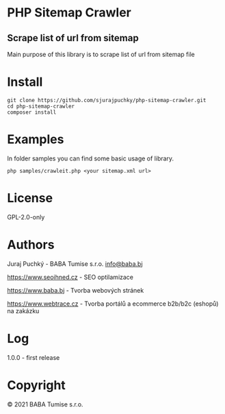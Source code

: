 # PHP Sitemap Crawler
## Scrape list of url from sitemap
Main purpose of this library is to scrape list of url from sitemap file

# Install

```
git clone https://github.com/sjurajpuchky/php-sitemap-crawler.git
cd php-sitemap-crawler
composer install
```


# Examples
In folder samples you can find some basic usage of library.

```php samples/crawleit.php <your sitemap.xml url>```

# License
GPL-2.0-only

# Authors
Juraj Puchký - BABA Tumise s.r.o. <info@baba.bj>

https://www.seoihned.cz - SEO optilamizace

https://www.baba.bj - Tvorba webových stránek

https://www.webtrace.cz - Tvorba portálů a ecommerce b2b/b2c (eshopů) na zakázku

# Log
1.0.0 - first release


# Copyright
&copy; 2021 BABA Tumise s.r.o.
